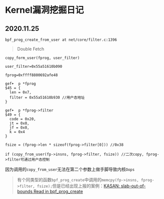 # Kernel漏洞挖掘日记
## 2020.11.25
`bpf_prog_create_from_user at net/core/filter.c:1396`

> Double Fetch

```
copy_form_user(fprog, user_filter)

user_filter=0x55a51610b090

fprog=0xffff8800692afe48

gef➤  p *fprog
$45 = {
  len = 0x7,
  filter = 0x55a51610b930 //用户态地址
}

gef➤  p *fprog->filter
$49 = {
  code = 0x20,
  jt = 0x0,
  jf = 0x0,
  k = 0x4
}

fsize = (fprog->len * sizeof(fprog->filter[0])) //0x38

if (copy_from_user(fp->insns, fprog->filter, fsize)) //二次copy, fprog->filter可通过用户态控制
```
因为调用的`copy_from_user`无法在第二个参数上做手脚导致内核`Oops`
> 有个同类型的函数`bpf_prog_create`中调用的`memcpy(fp->insns, fprog->filter, fsize);`但是已经出现上报的案例：[KASAN: slab-out-of-bounds Read in bpf_prog_create](https://lkml.org/lkml/2019/12/5/7)

